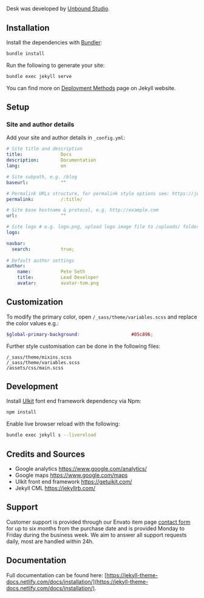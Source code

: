 # 

Desk was developed by [Unbound Studio](https://unbound.studio).

## Installation

Install the dependencies with [Bundler](http://bundler.io/):

```bash
bundle install
```

Run the following to generate your site:
```bash
bundle exec jekyll serve
```

You can find more on [Deployment Methods](https://jekyllrb.com/docs/deployment-methods/) page on Jekyll website.

## Setup

### Site and author details
Add your site and author details in `_config.yml`:
```yaml
# Site title and description
title:              Docs
description:        Documentation
lang:               en

# Site subpath, e.g. /blog
baseurl:            ""

# Permalink URLs structure, for permalink style options see: https://jekyllrb.com/docs/permalinks/
permalink:          /:title/

# Site base hostname & protocol, e.g. http://example.com
url:                ""

# Site logo # e.g. logo.png, upload logo image file to /uploads/ folder
logo:               

navbar:
  search:           true;
  
# Default author settings
author:
    name:           Pete Seth
    title:          Lead Developer  
    avatar:         avatar-tom.png
```

## Customization

To modify the primary color, open `/_sass/theme/variables.scss` and replace the color values e.g.:

```scss
$global-primary-background:                   #05c896;
```

Further style customisation can be done in the following files:
```none
/_sass/theme/mixins.scss
/_sass/theme/variables.scss
/assets/css/main.scss
```

## Development

Install [UIkit](https://getuikit.com/) font end framework dependency via Npm:
```bash
npm install
```
Enable live browser reload with the following:
```bash
bundle exec jekyll s --livereload
```

## Credits and Sources

- Google analytics https://www.google.com/analytics/
- Google maps https://www.google.com/maps
- UIkit front end framework https://getuikit.com/
- Jekyll CML https://jekyllrb.com/

## Support
Customer support is provided through our Envato item page [contact form](https://themeforest.net/item/docs-responsive-documentation-manual-jekyll-theme/21131076/support) for up to six months from the purchase date and is provided Monday to Friday during the business week. We aim to answer all support requests daily, most are handled within 24h.

## Documentation
Full documentation can be found here: [https://jekyll-theme-docs.netlify.com/docs/installation/](https://jekyll-theme-docs.netlify.com/docs/installation/).
